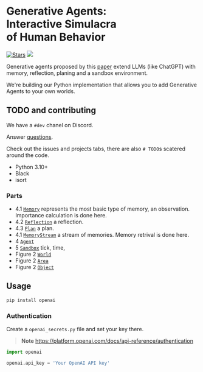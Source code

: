 # Generative Agents:<br/>Interactive Simulacra<br/>of Human Behavior

[![Stars](https://img.shields.io/github/stars/ayoreis/generative-agents?logo=github&label=Stars&style=social&prefix=S)](https://github.com/ayoreis/generative-agents/stargazers)
[![](https://img.shields.io/discord/1109062117937659986?label=Discord&logo=discord&style=social)](https://discord.gg/97kcgMNN)

Generative agents proposed by this [paper](https://arxiv.org/abs/2304.03442) extend LLMs (like ChatGPT) with memory, reflection, planing and a sandbox environment.

We're building our Python implementation that allows you to add Generative Agents to your own worlds.

<!-- Join us on [Discord](https://discord.gg/5dkM59gsDY) to get updates, ask questions, help or just chat about generative agents. -->

## TODO and contributing

We have a `#dev` chanel on Discord.

Answer [questions](/questions.md).

Check out the issues and projects tabs, there are also `# TODO`s scatered around the code.

- Python 3.10+
- Black
- isort

### Parts

- 4.1 [`Memory`](/blob/main/memory.py) represents the most basic type of memory, an observation. Importance calculation is done here.
- 4.2 [`Reflection`](/blob/main/reflection.py) a reflection.
- 4.3 [`Plan`](/blob/main/plan.py) a plan.
- 4.1 [`MemoryStream`](/blob/main/memory_stream.py) a stream of memories. Memory retrival is done here.
- 4 [`Agent`](/blob/main/agent.py)
- 5 [`Sandbox`](/blob/main/sandbox.py) tick, time,
- Figure 2 [`World`](/blob/main/nodes.py)
- Figure 2 [`Area`](/blob/main/nodes.py)
- Figure 2 [`Object`](/blob/main/nodes.py)

## Usage

```sh
pip install openai
```

### Authentication

Create a `openai_secrets.py` file and set your key there.

> **Note** https://platform.openai.com/docs/api-reference/authentication

```py
import openai

openai.api_key = 'Your OpenAI API key'
```

<!-- Tip: Use https://github.com/PawanOsman/ChatGPT -->
